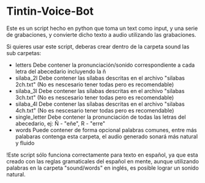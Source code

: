 # Tintin-Voice-Bot
Este es un script hecho en python que toma un text como input, y una serie de grabaciones, y convierte dicho texto a audio utilizando las grabaciones.

Si quieres usar este script, deberas crear dentro de la carpeta sound las sub carpetas:
  - letters
      Debe contener la pronunciación/sonido correspondiente a cada letra del abecedario incluyendo la ñ
  - silaba_2l
      Debe contener las sílabas descritas en el archivo "silabas 2ch.txt" (No es nescesario tener todas pero es recomendable)
  - silaba_3l
      Debe contener las sílabas descritas en el archivo "silabas 3ch.txt" (No es nescesario tener todas pero es recomendable)
  - silaba_4l
      Debe contener las sílabas descritas en el archivo "silabas 4ch.txt" (No es nescesario tener todas pero es recomendable)
  - single_letter
      Debe contener la pronunciación de todas las letras del abecedario, ej: Ñ - "eñe", R - "erre"
  - words
      Puede contener de forma opcional palabras comunes, entre más palabaras contenga esta carpeta, el audio generado sonará más natural y fluido
 
 !Este script sólo funciona correctamente para texto en español, ya que esta creado con las reglas gramaticales del español en mente, aunque utilizando palabras en la carpeta "sound/words" en inglés, es posible lograr un sonido natural.
